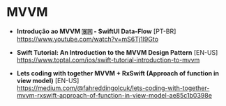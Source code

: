 # MVVM

- **Introdução ao MVVM 🇧🇷 - SwiftUI Data-Flow** [PT-BR] \
https://www.youtube.com/watch?v=mS6Tj1I9Gto

- **Swift Tutorial: An Introduction to the MVVM Design Pattern** [EN-US] \
https://www.toptal.com/ios/swift-tutorial-introduction-to-mvvm

- **Lets coding with together MVVM + RxSwift (Approach of function in view model)** [EN-US] \
https://medium.com/@fahreddingolcuk/lets-coding-with-together-mvvm-rxswift-approach-of-function-in-view-model-ae85c1b0398e
